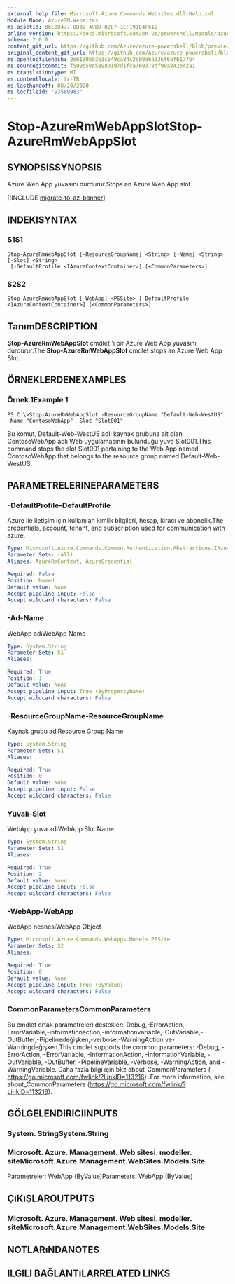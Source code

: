 ```yaml
---
external help file: Microsoft.Azure.Commands.Websites.dll-Help.xml
Module Name: AzureRM.Websites
ms.assetid: 86E0D477-DD32-49BD-82E7-1CF191E4F612
online version: https://docs.microsoft.com/en-us/powershell/module/azurerm.websites/stop-azurermwebappslot
schema: 2.0.0
content_git_url: https://github.com/Azure/azure-powershell/blob/preview/src/ResourceManager/Websites/Commands.Websites/help/Stop-AzureRmWebAppSlot.md
original_content_git_url: https://github.com/Azure/azure-powershell/blob/preview/src/ResourceManager/Websites/Commands.Websites/help/Stop-AzureRmWebAppSlot.md
ms.openlocfilehash: 2e6130b93a3c549ca84c2cb0a6a336f6afb177b4
ms.sourcegitcommit: f599b50d5e980197d1fca769378df90a842b42a1
ms.translationtype: MT
ms.contentlocale: tr-TR
ms.lasthandoff: 08/20/2020
ms.locfileid: "93589983"
---
```

# <span data-ttu-id="8d55f-101">Stop-AzureRmWebAppSlot</span><span class="sxs-lookup"><span data-stu-id="8d55f-101">Stop-AzureRmWebAppSlot</span></span>

## <span data-ttu-id="8d55f-102">SYNOPSIS</span><span class="sxs-lookup"><span data-stu-id="8d55f-102">SYNOPSIS</span></span>
<span data-ttu-id="8d55f-103">Azure Web App yuvasını durdurur.</span><span class="sxs-lookup"><span data-stu-id="8d55f-103">Stops an Azure Web App slot.</span></span>

[!INCLUDE [migrate-to-az-banner](../../includes/migrate-to-az-banner.md)]

## <span data-ttu-id="8d55f-104">INDEKI</span><span class="sxs-lookup"><span data-stu-id="8d55f-104">SYNTAX</span></span>

### <span data-ttu-id="8d55f-105">S1</span><span class="sxs-lookup"><span data-stu-id="8d55f-105">S1</span></span>
```
Stop-AzureRmWebAppSlot [-ResourceGroupName] <String> [-Name] <String> [-Slot] <String>
 [-DefaultProfile <IAzureContextContainer>] [<CommonParameters>]
```

### <span data-ttu-id="8d55f-106">S2</span><span class="sxs-lookup"><span data-stu-id="8d55f-106">S2</span></span>
```
Stop-AzureRmWebAppSlot [-WebApp] <PSSite> [-DefaultProfile <IAzureContextContainer>] [<CommonParameters>]
```

## <span data-ttu-id="8d55f-107">Tanım</span><span class="sxs-lookup"><span data-stu-id="8d55f-107">DESCRIPTION</span></span>
<span data-ttu-id="8d55f-108">**Stop-AzureRmWebAppSlot** cmdlet 'ı bir Azure Web App yuvasını durdurur.</span><span class="sxs-lookup"><span data-stu-id="8d55f-108">The **Stop-AzureRmWebAppSlot** cmdlet stops an Azure Web App Slot.</span></span>

## <span data-ttu-id="8d55f-109">ÖRNEKLERDEN</span><span class="sxs-lookup"><span data-stu-id="8d55f-109">EXAMPLES</span></span>

### <span data-ttu-id="8d55f-110">Örnek 1</span><span class="sxs-lookup"><span data-stu-id="8d55f-110">Example 1</span></span>
```
PS C:\>Stop-AzureRmWebAppSlot -ResourceGroupName "Default-Web-WestUS" -Name "ContosoWebApp" -Slot "Slot001"
```

<span data-ttu-id="8d55f-111">Bu komut, Default-Web-WestUS adlı kaynak grubuna ait olan ContosoWebApp adlı Web uygulamasının bulunduğu yuva Slot001.</span><span class="sxs-lookup"><span data-stu-id="8d55f-111">This command stops the slot Slot001 pertaining to the Web App named ContosoWebApp that belongs to the resource group named Default-Web-WestUS.</span></span>

## <span data-ttu-id="8d55f-112">PARAMETRELERINE</span><span class="sxs-lookup"><span data-stu-id="8d55f-112">PARAMETERS</span></span>

### <span data-ttu-id="8d55f-113">-DefaultProfile</span><span class="sxs-lookup"><span data-stu-id="8d55f-113">-DefaultProfile</span></span>
<span data-ttu-id="8d55f-114">Azure ile iletişim için kullanılan kimlik bilgileri, hesap, kiracı ve abonelik.</span><span class="sxs-lookup"><span data-stu-id="8d55f-114">The credentials, account, tenant, and subscription used for communication with azure.</span></span>

```yaml
Type: Microsoft.Azure.Commands.Common.Authentication.Abstractions.IAzureContextContainer
Parameter Sets: (All)
Aliases: AzureRmContext, AzureCredential

Required: False
Position: Named
Default value: None
Accept pipeline input: False
Accept wildcard characters: False
```

### <span data-ttu-id="8d55f-115">-Ad</span><span class="sxs-lookup"><span data-stu-id="8d55f-115">-Name</span></span>
<span data-ttu-id="8d55f-116">WebApp adı</span><span class="sxs-lookup"><span data-stu-id="8d55f-116">WebApp Name</span></span>

```yaml
Type: System.String
Parameter Sets: S1
Aliases:

Required: True
Position: 1
Default value: None
Accept pipeline input: True (ByPropertyName)
Accept wildcard characters: False
```

### <span data-ttu-id="8d55f-117">-ResourceGroupName</span><span class="sxs-lookup"><span data-stu-id="8d55f-117">-ResourceGroupName</span></span>
<span data-ttu-id="8d55f-118">Kaynak grubu adı</span><span class="sxs-lookup"><span data-stu-id="8d55f-118">Resource Group Name</span></span>

```yaml
Type: System.String
Parameter Sets: S1
Aliases:

Required: True
Position: 0
Default value: None
Accept pipeline input: False
Accept wildcard characters: False
```

### <span data-ttu-id="8d55f-119">Yuvalı</span><span class="sxs-lookup"><span data-stu-id="8d55f-119">-Slot</span></span>
<span data-ttu-id="8d55f-120">WebApp yuva adı</span><span class="sxs-lookup"><span data-stu-id="8d55f-120">WebApp Slot Name</span></span>

```yaml
Type: System.String
Parameter Sets: S1
Aliases:

Required: True
Position: 2
Default value: None
Accept pipeline input: False
Accept wildcard characters: False
```

### <span data-ttu-id="8d55f-121">-WebApp</span><span class="sxs-lookup"><span data-stu-id="8d55f-121">-WebApp</span></span>
<span data-ttu-id="8d55f-122">WebApp nesnesi</span><span class="sxs-lookup"><span data-stu-id="8d55f-122">WebApp Object</span></span>

```yaml
Type: Microsoft.Azure.Commands.WebApps.Models.PSSite
Parameter Sets: S2
Aliases:

Required: True
Position: 0
Default value: None
Accept pipeline input: True (ByValue)
Accept wildcard characters: False
```

### <span data-ttu-id="8d55f-123">CommonParameters</span><span class="sxs-lookup"><span data-stu-id="8d55f-123">CommonParameters</span></span>
<span data-ttu-id="8d55f-124">Bu cmdlet ortak parametreleri destekler:-Debug,-ErrorAction,-ErrorVariable,-ınformationaction,-ınformationvariable,-OutVariable,-OutBuffer,-Pipelinedeğişken,-verbose,-WarningAction ve-Warningdeğişken.</span><span class="sxs-lookup"><span data-stu-id="8d55f-124">This cmdlet supports the common parameters: -Debug, -ErrorAction, -ErrorVariable, -InformationAction, -InformationVariable, -OutVariable, -OutBuffer, -PipelineVariable, -Verbose, -WarningAction, and -WarningVariable.</span></span> <span data-ttu-id="8d55f-125">Daha fazla bilgi için bkz about_CommonParameters ( https://go.microsoft.com/fwlink/?LinkID=113216) .</span><span class="sxs-lookup"><span data-stu-id="8d55f-125">For more information, see about_CommonParameters (https://go.microsoft.com/fwlink/?LinkID=113216).</span></span>

## <span data-ttu-id="8d55f-126">GÖLGELENDIRICI</span><span class="sxs-lookup"><span data-stu-id="8d55f-126">INPUTS</span></span>

### <span data-ttu-id="8d55f-127">System. String</span><span class="sxs-lookup"><span data-stu-id="8d55f-127">System.String</span></span>

### <span data-ttu-id="8d55f-128">Microsoft. Azure. Management. Web sitesi. modeller. site</span><span class="sxs-lookup"><span data-stu-id="8d55f-128">Microsoft.Azure.Management.WebSites.Models.Site</span></span>
<span data-ttu-id="8d55f-129">Parametreler: WebApp (ByValue)</span><span class="sxs-lookup"><span data-stu-id="8d55f-129">Parameters: WebApp (ByValue)</span></span>

## <span data-ttu-id="8d55f-130">ÇıKıŞLAR</span><span class="sxs-lookup"><span data-stu-id="8d55f-130">OUTPUTS</span></span>

### <span data-ttu-id="8d55f-131">Microsoft. Azure. Management. Web sitesi. modeller. site</span><span class="sxs-lookup"><span data-stu-id="8d55f-131">Microsoft.Azure.Management.WebSites.Models.Site</span></span>

## <span data-ttu-id="8d55f-132">NOTLARıNDA</span><span class="sxs-lookup"><span data-stu-id="8d55f-132">NOTES</span></span>

## <span data-ttu-id="8d55f-133">ILGILI BAĞLANTıLAR</span><span class="sxs-lookup"><span data-stu-id="8d55f-133">RELATED LINKS</span></span>
